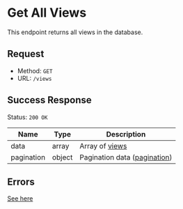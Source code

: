 # Get All Views
This endpoint returns all views in the database.

## Request
- Method: `GET`
- URL: `/views`

## Success Response
Status: `200 OK`

| Name | Type | Description |
| --- | --- | --- |
| data | array | Array of [views](../../response/views.md) |
| pagination | object | Pagination data ([pagination](../../response/pagination.md)) |

## Errors
[See here](../../response/error.md)